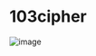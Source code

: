 # 103cipher

![image](https://user-images.githubusercontent.com/91891487/182234365-d122beba-57d4-4a02-a1c6-5aeb3e831409.png)

